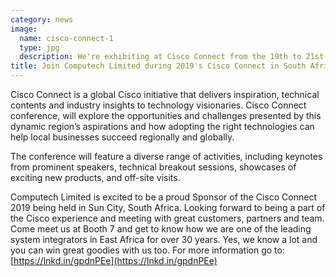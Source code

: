 ```yaml
---
category: news
image:
  name: cisco-connect-1
  type: jpg
  description: We're exhibiting at Cisco Connect from the 19th to 21st of May in South Africa
title: Join Computech Limited during 2019's Cisco Connect in South Africa
---
```


Cisco Connect is a global Cisco initiative that delivers inspiration, technical contents and industry insights to technology visionaries. Cisco Connect conference, will explore the opportunities and challenges presented by this dynamic region’s aspirations and how adopting the right technologies can help local businesses succeed regionally and globally.

The conference will feature a diverse range of activities, including keynotes from prominent speakers, technical breakout sessions, showcases of exciting new products, and off-site visits.

Computech Limited is excited to be a proud Sponsor of the Cisco Connect 2019 being held in Sun City, South Africa. Looking forward to being a part of the Cisco experience and meeting with great customers, partners and team. Come meet us at Booth 7 and get to know how we are one of the leading system integrators in East Africa for over 30 years. Yes, we know a lot and you can win great goodies with us too. For more information go to: [https://lnkd.in/gpdnPEe](https://lnkd.in/gpdnPEe)
